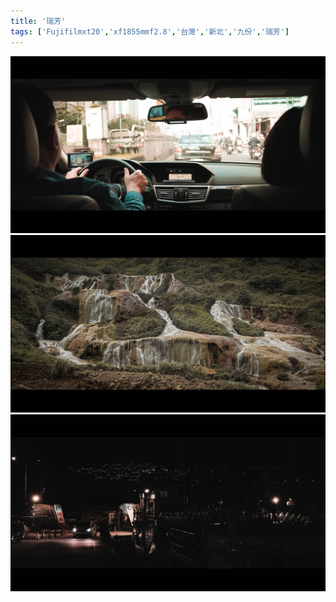 ```yaml
---
title: '瑞芳'
tags: ['Fujifilmxt20','xf1855mmf2.8','台灣','新北','九份','瑞芳']
---
```

![001](./img/instagram_output/202103/005.webp)
![002](./img/instagram_output/202103/003.webp)
![003](./img/instagram_output/202103/001.webp)

